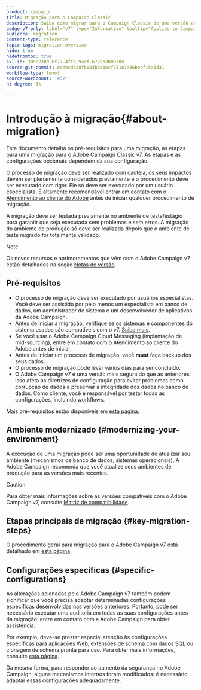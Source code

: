 ```yaml
---
product: campaign
title: Migração para o Campaign Classic
description: Saiba como migrar para o Campaign Classic de uma versão anterior do Campaign
badge-v7-only: label="v7" type="Informative" tooltip="Applies to Campaign Classic v7 only"
audience: migration
content-type: reference
topic-tags: migration-overview
hide: true
hidefromtoc: true
exl-id: 3050238d-6f77-4ffa-9aef-677ab8009388
source-git-commit: 8debcd3d8fb883b3316cf75187a86bebf15a1d31
workflow-type: tm+mt
source-wordcount: '452'
ht-degree: 3%

---
```


# Introdução à migração{#about-migration}



Este documento detalha os pré-requisitos para uma migração, as etapas para uma migração para o Adobe Campaign Classic v7. As etapas e as configurações opcionais dependem da sua configuração.

O processo de migração deve ser realizado com cautela, os seus impactos devem ser plenamente considerados previamente e o procedimento deve ser executado com rigor. Ele só deve ser executado por um usuário especialista. É altamente recomendável entrar em contato com o [Atendimento ao cliente do Adobe](https://helpx.adobe.com/br/enterprise/admin-guide.html/enterprise/using/support-for-experience-cloud.ug.html) antes de iniciar qualquer procedimento de migração.

A migração deve ser testada previamente no ambiente de teste/estágio para garantir que seja executada sem problemas e sem erros. A migração do ambiente de produção só deve ser realizada depois que o ambiente de teste migrado for totalmente validado.

>[!NOTE]
>
>Os novos recursos e aprimoramentos que vêm com o Adobe Campaign v7 estão detalhados na seção [Notas de versão](../../rn/using/latest-release.md).


## Pré-requisitos

* O processo de migração deve ser executado por usuários especialistas. Você deve ser assistido por pelo menos um especialista em banco de dados, um administrador de sistema e um desenvolvedor de aplicativos da Adobe Campaign.
* Antes de iniciar a migração, verifique se os sistemas e componentes do sistema usados são compatíveis com o v7. [Saiba mais](../../rn/using/compatibility-matrix.md).
* Se você usar o Adobe Campaign Cloud Messaging (implantação de mid-sourcing), entre em contato com o Atendimento ao cliente do Adobe antes de iniciar.
* Antes de iniciar um processo de migração, você **must** faça backup dos seus dados.
* O processo de migração pode levar vários dias para ser concluído.
* O Adobe Campaign v7 é uma versão mais segura do que as anteriores: isso afeta as diretrizes de configuração para evitar problemas como corrupção de dados e preservar a integridade dos dados no banco de dados. Como cliente, você é responsável por testar todas as configurações, incluindo workflows.

Mais pré-requisitos estão disponíveis em [esta página](../../migration/using/before-starting-migration.md).


## Ambiente modernizado {#modernizing-your-environment}

A execução de uma migração pode ser uma oportunidade de atualizar seu ambiente (mecanismos de banco de dados, sistemas operacionais). A Adobe Campaign recomenda que você atualize seus ambientes de produção para as versões mais recentes.

>[!CAUTION]
>
>Para obter mais informações sobre as versões compatíveis com o Adobe Campaign v7, consulte [Matriz de compatibilidade](../../rn/using/compatibility-matrix.md).

## Etapas principais de migração {#key-migration-steps}

O procedimento geral para migração para o Adobe Campaign v7 está detalhado em [esta página](../../migration/using/before-starting-migration.md).


## Configurações específicas {#specific-configurations}

As alterações acionadas pelo Adobe Campaign v7 também podem significar que você precisa adaptar determinadas configurações específicas desenvolvidas nas versões anteriores. Portanto, pode ser necessário executar uma auditoria em todas as suas configurações antes da migração: entre em contato com a Adobe Campaign para obter assistência.

Por exemplo, deve-se prestar especial atenção às configurações específicas para aplicações Web, extensões de schema com dados SQL ou clonagem de schema pronta para uso. Para obter mais informações, consulte [esta página](../../migration/using/configuring-your-platform.md).

Da mesma forma, para responder ao aumento da segurança no Adobe Campaign, alguns mecanismos internos foram modificados: é necessário adaptar essas configurações adequadamente.

